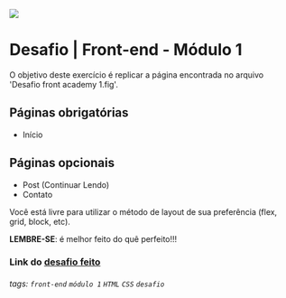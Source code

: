 ![](https://i.imgur.com/xG74tOh.png)

# Desafio | Front-end - Módulo 1

O objetivo deste exercício é replicar a página encontrada no arquivo 'Desafio front academy 1.fig'.

## Páginas obrigatórias
 - Início

## Páginas opcionais
 - Post (Continuar Lendo)
 - Contato

Você está livre para utilizar o método de layout de sua preferência (flex, grid, block, etc).

**LEMBRE-SE**: é melhor feito do quê perfeito!!!

### Link do [desafio feito](https://brendacosta.github.io/front-desafio-1/)

###### tags: `front-end` `módulo 1` `HTML` `CSS` `desafio`
